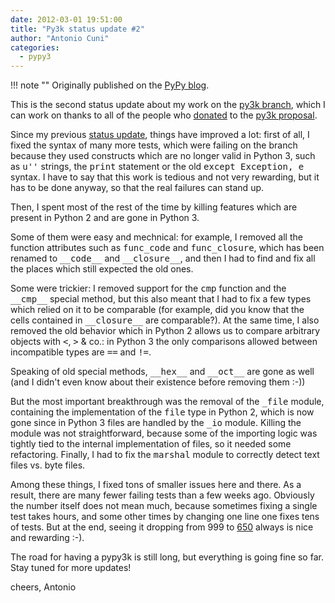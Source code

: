 ```yaml
---
date: 2012-03-01 19:51:00
title: "Py3k status update #2"
author: "Antonio Cuni"
categories:
  - pypy3
---
```


!!! note ""
    Originally published on the [PyPy blog](https://pypy.org/posts/2012/03/py3k-status-update-2-4018939509128176130.html).


<html><body><div class="document" id="py3k-status-update-2">   <p>This is the second status update about my work on the <a class="reference external" href="https://foss.heptapod.net/pypy/pypy/-/tree/branch/py3k">py3k branch</a>, which I can work on thanks to all of the people who <a class="reference external" href="/posts/2012/01/py3k-and-numpy-first-stage-thanks-to-3008917396290059758.html">donated</a> to the <a class="reference external" href="https://pypy.org/py3donate.html">py3k proposal</a>.
</p>
<!-- more -->
<p>Since my previous <a class="reference external" href="/posts/2012/02/py3k-status-update-8840622949715145821.html">status update</a>, things have improved a lot: first of all, I fixed the syntax of many more tests, which were failing on the branch because they used constructs which are no longer valid in Python 3, such as <tt class="docutils literal">u''</tt> strings, the <tt class="docutils literal">print</tt> statement or the old <tt class="docutils literal">except Exception, e</tt> syntax.  I have to say that this work is tedious and not very rewarding, but it has to be done anyway, so that the real failures can stand up.</p><p>Then, I spent most of the rest of the time by killing features which are present in Python 2 and are gone in Python 3.</p><p>Some of them were easy and mechnical: for example, I removed all the function attributes such as <tt class="docutils literal">func_code</tt> and <tt class="docutils literal">func_closure</tt>, which has been renamed to <tt class="docutils literal">__code__</tt> and <tt class="docutils literal">__closure__</tt>, and then I had to find and fix all the places which still expected the old ones.</p><p>Some were trickier: I removed support for the <tt class="docutils literal">cmp</tt> function and the <tt class="docutils literal">__cmp__</tt> special method, but this also meant that I had to fix a few types which relied on it to be comparable (for example, did you know that the cells contained in <tt class="docutils literal">__closure__</tt> are comparable?). At the same time, I also removed the old behavior which in Python 2 allows us to compare arbitrary objects with <tt class="docutils literal">&lt;</tt>, <tt class="docutils literal">&gt;</tt> &amp; co.: in Python 3 the only comparisons allowed between incompatible types are <tt class="docutils literal">==</tt> and <tt class="docutils literal">!=</tt>.</p><p>Speaking of old special methods, <tt class="docutils literal">__hex__</tt> and <tt class="docutils literal">__oct__</tt> are gone as well (and I didn't even know about their existence before removing them :-))</p><p>But the most important breakthrough was the removal of the <tt class="docutils literal">_file</tt> module, containing the implementation of the <tt class="docutils literal">file</tt> type in Python 2, which is now gone since in Python 3 files are handled by the <tt class="docutils literal">_io</tt> module.  Killing the module was not straightforward, because some of the importing logic was tightly tied to the internal implementation of files, so it needed some refactoring. Finally, I had to fix the <tt class="docutils literal">marshal</tt> module to correctly detect text files vs. byte files.</p><p>Among these things, I fixed tons of smaller issues here and there. As a result, there are many fewer failing tests than a few weeks ago.  Obviously the number itself does not mean much, because sometimes fixing a single test takes hours, and some other times by changing one line one fixes tens of tests. But at the end, seeing it dropping from 999 to <a class="reference external" href="https://buildbot.pypy.org/summary?category=linux32&amp;branch=py3k&amp;recentrev=53071:411bb6d819b1">650</a> always is nice and rewarding :-).</p><p>The road for having a pypy3k is still long, but everything is going fine so far. Stay tuned for more updates!</p><p>cheers, Antonio</p></div></body></html>